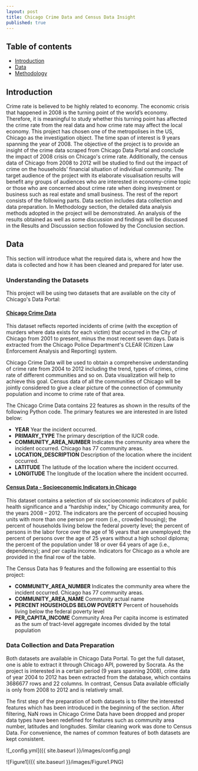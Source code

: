 ```yaml
---
layout: post
title: Chicago Crime Data and Census Data Insight
published: true
---
```


## Table of contents
* [Introduction](#introduction)
* [Data](#data)
* [Methodology](#method)

## Introduction <a name="introduction"></a>
Crime rate is believed to be highly related to economy. The economic crisis that happened in 2008 is the turning point of the world’s economy. Therefore, it is meaningful to study whether this turning point has affected the crime rate from the real data and how crime rate may affect the local economy.
This project has chosen one of the metropolises in the US, Chicago as the investigation object. The time span of interest is 9 years spanning the year of 2008. The objective of the project is to provide an insight of the crime data scraped from Chicago Data Portal and conclude the impact of 2008 crisis on Chicago's crime rate. Additionally, the census data of Chicago from 2008 to 2012 will be studied to find out the impact of crime on the households’ financial situation of individual community. 
The target audience of the project with its elaborate visualisation results will benefit any groups of audiences who are interested in economy-crime topic or those who are concerned about crime rate when doing investment or business such as real estate and small business.
The rest of the report consists of the following parts. Data section includes data collection and data preparation. In Methodology section, the detailed data analysis methods adopted in the project will be demonstrated. An analysis of the results obtained as well as some discussion and findings will be discussed in the Results and Discussion section followed by the Conclusion section.

## Data <a name="data"></a>
This section will introduce what the required data is, where and how the data is collected and how it has been cleaned and prepared for later use.
### Understanding the Datasets

This project will be using two datasets that are available on the city of Chicago's Data Portal:

#### [Chicago Crime Data](https://data.cityofchicago.org/Public-Safety/Crimes-2001-to-present/ijzp-q8t2)

This dataset reflects reported incidents of crime (with the exception of murders where data exists for each victim) that occurred in the City of Chicago from 2001 to present, minus the most recent seven days. Data is extracted from the Chicago Police Department's CLEAR (Citizen Law Enforcement Analysis and Reporting) system.
    
Chicago Crime Data will be used to obtain a comprehensive understanding of crime rate from 2004 to 2012 including the trend, types of crimes, crime rate of different communities and so on. Data visualization will help to achieve this goal. Census data of all the communities of Chicago will be jointly considered to give a clear picture of the connection of community population and income to crime rate of that area.

The Chicago Crime Data contains 22 features as shown in the results of the following Python code. The primary features we are interested in are listed below:
	
- **YEAR** Year the incident occurred.
- **PRIMARY_TYPE** The primary description of the IUCR code.
- **COMMUNITY_AREA_NUMBER** Indicates the community area where the incident occurred. Chicago has 77 community areas.
- **LOCATION_DESCRIPTION** Description of the location where the incident occurred.
- **LATITUDE** The latitude of the location where the incident occurred.
- **LONGITUDE** The longitude of the location where the incident occurred.

#### [Census Data - Socioeconomic Indicators in Chicago](https://data.cityofchicago.org/Health-Human-Services/Census-Data-Selected-socioeconomic-indicators-in-C/kn9c-c2s2)

This dataset contains a selection of six socioeconomic indicators of public health significance and a “hardship index,” by Chicago community area, for the years 2008 – 2012. The indicators are the percent of occupied housing units with more than one person per room (i.e., crowded housing); the percent of households living below the federal poverty level; the percent of persons in the labor force over the age of 16 years that are unemployed; the percent of persons over the age of 25 years without a high school diploma; the percent of the population under 18 or over 64 years of age (i.e., dependency); and per capita income. Indicators for Chicago as a whole are provided in the final row of the table.

The Census Data has 9 features and the following are essential to this project:
- **COMMUNITY_AREA_NUMBER** Indicates the community area where the incident occurred. Chicago has 77 community areas.
- **COMMUNITY_AREA_NAME** Community actual name
- **PERCENT HOUSEHOLDS BELOW POVERTY** Percent of households living below the federal poverty level
- **PER_CAPITA_INCOME** Community Area Per capita income is estimated as the sum of tract-level aggregate incomes divided by the total population

### Data Collection and Data Preparation

Both datasets are available in Chicago Data Portal. To get the full dataset, one is able to extract it through Chicago API, powered by Socrata. As the project is interested in a certain period (9 years spanning 2008), crime data of year 2004 to 2012 has been extracted from the database, which contains 3686677 rows and 22 columns. In contrast, Census Data available officially is only from 2008 to 2012 and is relatively small.

The first step of the preparation of both datasets is to filter the interested features which has been introduced in the beginning of the section. After filtering, NaN rows in Chicago Crime Data have been dropped and proper data types have been redefined for features such as community area number, latitudes and longitudes. Similar cleaning work was done to Census Data. For convenience, the names of common features of both datasets are kept consistent.

![_config.yml]({{ site.baseurl }}/images/config.png)

![Figure1]({{ site.baseurl }}/images/Figure1.PNG)









